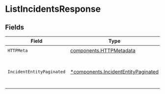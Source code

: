 # ListIncidentsResponse


## Fields

| Field                                                                                     | Type                                                                                      | Required                                                                                  | Description                                                                               |
| ----------------------------------------------------------------------------------------- | ----------------------------------------------------------------------------------------- | ----------------------------------------------------------------------------------------- | ----------------------------------------------------------------------------------------- |
| `HTTPMeta`                                                                                | [components.HTTPMetadata](../../models/components/httpmetadata.md)                        | :heavy_check_mark:                                                                        | N/A                                                                                       |
| `IncidentEntityPaginated`                                                                 | [*components.IncidentEntityPaginated](../../models/components/incidententitypaginated.md) | :heavy_minus_sign:                                                                        | List all of the incidents in the organization                                             |